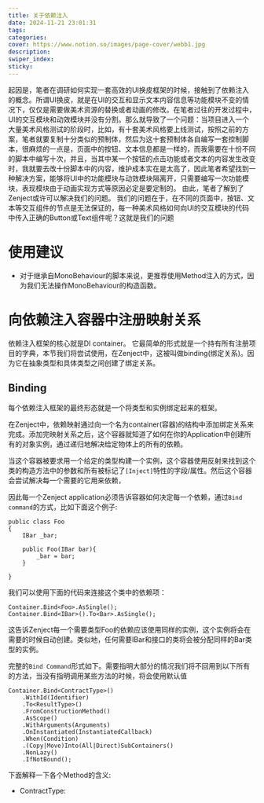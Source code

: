 ```yaml
---
title: 关于依赖注入
date: 2024-11-21 23:01:31
tags:
categories:
cover: https://www.notion.so/images/page-cover/webb1.jpg
description:
swiper_index:
sticky:
---
```


起因是，笔者在调研如何实现一套高效的UI换皮框架的时候，接触到了依赖注入的概念。所谓UI换皮，就是在UI的交互和显示文本内容信息等功能模块不变的情况下，仅仅是需要做美术资源的替换或者动画的修改。在笔者过往的开发过程中，UI的交互模块和动效模块并没有分割。那么就导致了一个问题：当项目进入一个大量美术风格测试的阶段时，比如，有十套美术风格要上线测试，按照之前的方案，笔者就要复制十分类似的预制体，然后为这十套预制体各自编写一套控制脚本，很麻烦的一点是，页面中的按钮、文本信息都是一样的，而我需要在十份不同的脚本中编写十次，并且，当其中某一个按钮的点击功能或者文本的内容发生改变时，我就要去改十份脚本中的内容，维护成本实在是太高了，因此笔者希望找到一种解决方案，能够将UI中的功能模块与动效模块隔离开，只需要编写一次功能模块，表现模块由于动画实现方式等原因必定是要定制的。 由此，笔者了解到了Zenject或许可以解决我们的问题。
我们的问题在于，在不同的页面中，按钮、文本等交互组件的节点是无法保证的，每一种美术风格如何向UI的交互模块的代码中传入正确的Button或Text组件呢？这就是我们的问题


# 使用建议

- 对于继承自MonoBehaviour的脚本来说，更推荐使用Method注入的方式，因为我们无法操作MonoBehaviour的构造函数。

# 向依赖注入容器中注册映射关系

依赖注入框架的核心就是DI container。 它最简单的形式就是一个持有所有注册项目的字典，本节我们将尝试使用，在Zenject中，这被叫做binding(绑定关系)。因为它在抽象类型和具体类型之间创建了绑定关系。

## Binding

每个依赖注入框架的最终形态就是一个将类型和实例绑定起来的框架。

在Zenject中，依赖映射通过向一个名为container(容器)的结构中添加绑定关系来完成。添加完映射关系之后，这个容器就知道了如何在你的Application中创建所有的对象实例，通过递归地解决给定物体上的所有的依赖。

当这个容器被要求用一个给定的类型构建一个实例，这个容器使用反射来找到这个类的构造方法中的参数和所有被标记了`[Inject]`特性的字段/属性。然后这个容器会尝试解决每一个需要的它用来依赖，

因此每一个Zenject application必须告诉容器如何决定每一个依赖，通过`Bind command`的方式，比如下面这个例子:
```
public class Foo
{
    IBar _bar;

    public Foo(IBar bar){
        _bar = bar;
    }

}
```

我们可以使用下面的代码来连接这个类中的依赖项：
```
Container.Bind<Foo>.AsSingle();
Container.Bind<IBar>().To<Bar>.AsSingle();
```

这告诉Zenject每一个需要类型Foo的依赖应该使用同样的实例，这个实例将会在需要的时候自动创建。类似地，任何需要IBar和接口的类将会被分配同样的Bar类型的实例。

完整的`Bind Command`形式如下。需要指明大部分的情况我们将不回用到以下所有的方法，当没有指明调用某些方法的时候，将会使用默认值
```
Container.Bind<ContractType>()
    .WithId(Identifier)
    .To<ResultType>()
    .FromConstructionMethod()
    .AsScope()
    .WithArguments(Arguments)
    .OnInstantiated(InstantiatedCallback)
    .When(Condition)
    .(Copy|Move)Into(All|Direct)SubContainers()
    .NonLazy()
    .IfNotBound();
```
下面解释一下各个Method的含义:
- ContractType:
